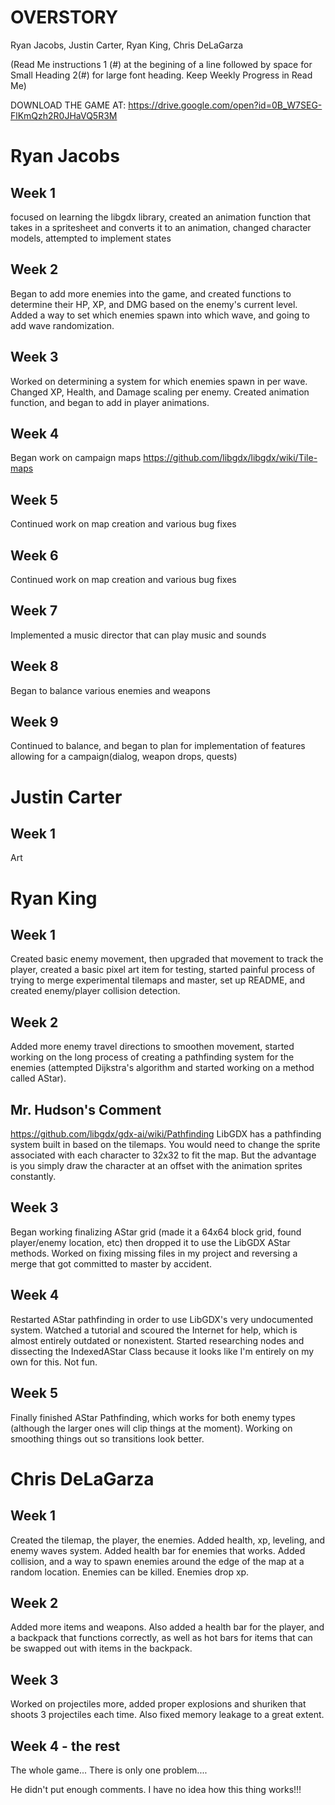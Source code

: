 # OVERSTORY
Ryan Jacobs, Justin Carter, Ryan King, Chris DeLaGarza

(Read Me instructions 1 (#) at the begining of a line followed by space for Small Heading 2(#) for large font heading. Keep Weekly Progress in Read Me)

DOWNLOAD THE GAME AT: https://drive.google.com/open?id=0B_W7SEG-FlKmQzh2R0JHaVQ5R3M

# Ryan Jacobs
## Week 1
focused on learning the libgdx library, created an animation function that takes in a spritesheet and converts it to an animation, changed character models, attempted to implement states
## Week 2
Began to add more enemies into the game, and created functions to determine their HP, XP, and DMG based on the enemy's current level. Added a way to set which enemies spawn into which wave, and going to add wave randomization.
## Week 3
Worked on determining a system for which enemies spawn in per wave. Changed XP, Health, and Damage scaling per enemy. Created animation function, and began to add in player animations.
## Week 4
Began work on campaign maps
https://github.com/libgdx/libgdx/wiki/Tile-maps
## Week 5 
Continued work on map creation and various bug fixes
## Week 6
Continued work on map creation and various bug fixes
## Week 7
Implemented a music director that can play music and sounds
## Week 8
Began to balance various enemies and weapons
## Week 9
Continued to balance, and began to plan for implementation of features allowing for a campaign(dialog, weapon drops, quests)
# Justin Carter
## Week 1
Art

# Ryan King
## Week 1
Created basic enemy movement, then upgraded that movement to track the player, created a basic pixel art item for testing, started painful process of trying to merge experimental tilemaps and master, set up README, and created enemy/player collision detection. 
## Week 2
Added more enemy travel directions to smoothen movement, started working on the long process of creating a pathfinding system for the enemies (attempted Dijkstra's algorithm and started working on a method called AStar).
## Mr. Hudson's Comment
https://github.com/libgdx/gdx-ai/wiki/Pathfinding
LibGDX has a pathfinding system built in based on the tilemaps. You would need to change the sprite associated with each character to 32x32 to fit the map. But the advantage is you simply draw the character at an offset with the animation sprites constantly.
## Week 3
Began working finalizing AStar grid (made it a 64x64 block grid, found player/enemy location, etc) then dropped it to use the LibGDX AStar methods. Worked on fixing missing files in my project and reversing a merge that got committed to master by accident.
## Week 4
Restarted AStar pathfinding in order to use LibGDX's very undocumented system. Watched a tutorial and scoured the Internet for help, which is almost entirely outdated or nonexistent. Started researching nodes and dissecting the IndexedAStar Class because it looks like I'm entirely on my own for this. Not fun.
## Week 5
Finally finished AStar Pathfinding, which works for both enemy types (although the larger ones will clip things at the moment). Working on smoothing things out so transitions look better. 

# Chris DeLaGarza
## Week 1
Created the tilemap, the player, the enemies. Added health, xp, leveling, and enemy waves system. Added health bar for enemies that works. Added collision, and a way to spawn enemies around the edge of the map at a random location. Enemies can be killed. Enemies drop xp.
## Week 2
Added more items and weapons. Also added a health bar for the player, and a backpack that functions correctly, as well as hot bars for items that can be swapped out with items in the backpack.
## Week 3
Worked on projectiles more, added proper explosions and shuriken that shoots 3 projectiles each time. Also fixed memory leakage to a great extent.
## Week 4 - the rest
The whole game...
There is only one problem....








He didn't put enough comments.
I have no idea how this thing works!!!
